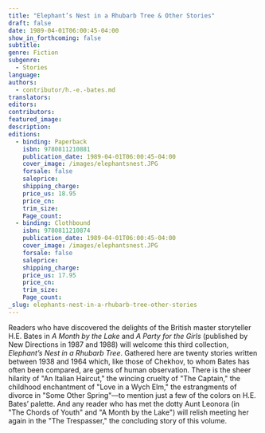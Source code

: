 ```yaml
---
title: "Elephant’s Nest in a Rhubarb Tree & Other Stories"
draft: false
date: 1989-04-01T06:00:45-04:00
show_in_forthcoming: false
subtitle:
genre: Fiction
subgenre:
  - Stories
language:
authors:
  - contributor/h.-e.-bates.md
translators:
editors:
contributors:
featured_image:
description:
editions:
  - binding: Paperback
    isbn: 9780811210881
    publication_date: 1989-04-01T06:00:45-04:00
    cover_image: /images/elephantsnest.JPG
    forsale: false
    saleprice:
    shipping_charge:
    price_us: 18.95
    price_cn:
    trim_size:
    Page_count:
  - binding: Clothbound
    isbn: 9780811210874
    publication_date: 1989-04-01T06:00:45-04:00
    cover_image: /images/elephantsnest.JPG
    forsale: false
    saleprice:
    shipping_charge:
    price_us: 17.95
    price_cn:
    trim_size:
    Page_count:
_slug: elephants-nest-in-a-rhubarb-tree-other-stories
---
```


Readers who have discovered the delights of the British master storyteller H.E. Bates in _A Month by the Lake_ and _A Party for the Girls_ (published by New Directions in 1987 and 1988) will welcome this third collection, _Elephant’s Nest in a Rhubarb Tree_. Gathered here are twenty stories written between 1938 and 1964 which, like those of Chekhov, to whom Bates has often been compared, are gems of human observation. There is the sheer hilarity of "An Italian Haircut," the wincing cruelty of "The Captain," the childhood enchantment of "Love in a Wych Elm," the estrangments of divorce in "Some Other Spring"––to mention just a few of the colors on H.E. Bates’ palette. And any reader who has met the dotty Aunt Leonora (in "The Chords of Youth" and "A Month by the Lake") will relish meeting her again in the "The Trespasser," the concluding story of this volume.

